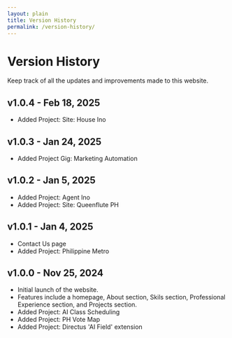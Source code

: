 ```yaml
---
layout: plain
title: Version History
permalink: /version-history/
---
```


# Version History

Keep track of all the updates and improvements made to this website.

## v1.0.4 - Feb 18, 2025

- Added Project: Site: House Ino

## v1.0.3 - Jan 24, 2025

- Added Project Gig: Marketing Automation

## v1.0.2 - Jan 5, 2025

- Added Project: Agent Ino
- Added Project: Site: Queenflute PH

## v1.0.1 - Jan 4, 2025

- Contact Us page
- Added Project: Philippine Metro

## v1.0.0 - Nov 25, 2024

- Initial launch of the website.
- Features include a homepage, About section, Skils section, Professional Experience section, and Projects section.
- Added Project: AI Class Scheduling
- Added Project: PH Vote Map
- Added Project: Directus 'AI Field' extension
